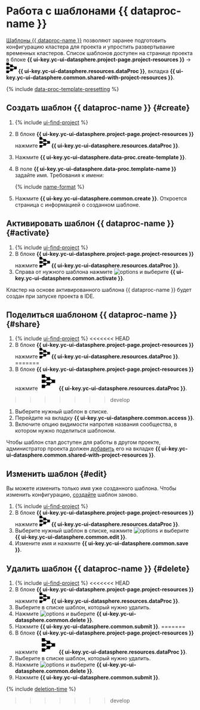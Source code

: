 # Работа с шаблонами {{ dataproc-name }}

[Шаблоны {{ dataproc-name }}](../concepts/data-processing-template.md) позволяют заранее подготовить конфигурацию кластера для проекта и упростить развертывание временных кластеров. Список шаблонов доступен на странице проекта в блоке **{{ ui-key.yc-ui-datasphere.project-page.project-resources }}** → ![data-proc-template](../../_assets/data-processing/data-processing.svg) **{{ ui-key.yc-ui-datasphere.resources.dataProc }}**, вкладка **{{ ui-key.yc-ui-datasphere.common.shared-with-project-resources }}**.

{% include [data-proc-template-presetting](../../_includes/datasphere/settings-for-data-processing.md) %}

## Создать шаблон {{ dataproc-name }} {#create}

1. {% include [ui-find-project](../../_includes/datasphere/ui-find-project.md) %}
1. В блоке **{{ ui-key.yc-ui-datasphere.project-page.project-resources }}** нажмите ![data-proc-template](../../_assets/data-processing/data-processing.svg) **{{ ui-key.yc-ui-datasphere.resources.dataProc }}**.
1. Нажмите **{{ ui-key.yc-ui-datasphere.data-proc.create-template }}**.
1. В поле **{{ ui-key.yc-ui-datasphere.data-proc.template-name }}** задайте имя. Требования к имени:

    {% include [name-format](../../_includes/name-format.md) %}

1. Нажмите **{{ ui-key.yc-ui-datasphere.common.create }}**. Откроется страница с информацией о созданном шаблоне.

## Активировать шаблон {{ dataproc-name }} {#activate}

1. {% include [ui-find-project](../../_includes/datasphere/ui-find-project.md) %}
1. В блоке **{{ ui-key.yc-ui-datasphere.project-page.project-resources }}** нажмите ![data-proc-template](../../_assets/data-processing/data-processing.svg) **{{ ui-key.yc-ui-datasphere.resources.dataProc }}**.
1. Справа от нужного шаблона нажмите ![options](../../_assets/console-icons/ellipsis.svg) и выберите **{{ ui-key.yc-ui-datasphere.common.activate }}**.

Кластер на основе активированного шаблона {{ dataproc-name }} будет создан при запуске проекта в IDE.

## Поделиться шаблоном {{ dataproc-name }} {#share}

1. {% include [ui-find-project](../../_includes/datasphere/ui-find-project.md) %}
<<<<<<< HEAD
1. В блоке **{{ ui-key.yc-ui-datasphere.project-page.project-resources }}** нажмите ![data-proc-template](../../_assets/data-processing/data-processing.svg) **{{ ui-key.yc-ui-datasphere.resources.dataProc }}**.
=======
1. В блоке **{{ ui-key.yc-ui-datasphere.project-page.project-resources }}** нажмите ![data-proc-template](../../_assets/datasphere/data-processing-template.svg) **{{ ui-key.yc-ui-datasphere.resources.dataProc }}**.
>>>>>>> develop
1. Выберите нужный шаблон в списке.
1. Перейдите на вкладку **{{ ui-key.yc-ui-datasphere.common.access }}**.
1. Включите опцию видимости напротив названия сообщества, в котором нужно поделиться шаблоном.

Чтобы шаблон стал доступен для работы в другом проекте, администратор проекта должен [добавить](./projects/use-shared-resource.md) его на вкладке **{{ ui-key.yc-ui-datasphere.common.shared-with-project-resources }}**.

## Изменить шаблон {#edit}

Вы можете изменить только имя уже созданного шаблона. Чтобы изменить конфигурацию, [создайте](#create) шаблон заново.

1. {% include [ui-find-project](../../_includes/datasphere/ui-find-project.md) %}
1. В блоке **{{ ui-key.yc-ui-datasphere.project-page.project-resources }}** нажмите ![data-proc-template](../../_assets/data-processing/data-processing.svg) **{{ ui-key.yc-ui-datasphere.resources.dataProc }}**.
1. Выберите нужный шаблон в списке, нажмите ![options](../../_assets/console-icons/ellipsis.svg) и выберите **{{ ui-key.yc-ui-datasphere.common.edit }}**.
1. Измените имя и нажмите **{{ ui-key.yc-ui-datasphere.common.save }}**.

## Удалить шаблон {{ dataproc-name }} {#delete}

1. {% include [ui-find-project](../../_includes/datasphere/ui-find-project.md) %}
<<<<<<< HEAD
1. В блоке **{{ ui-key.yc-ui-datasphere.project-page.project-resources }}** нажмите ![data-proc-template](../../_assets/data-processing/data-processing.svg) **{{ ui-key.yc-ui-datasphere.resources.dataProc }}**.
1. Выберите в списке шаблон, который нужно удалить.
1. Нажмите ![options](../../_assets/console-icons/ellipsis.svg) и выберите **{{ ui-key.yc-ui-datasphere.common.delete }}**.
1. Нажмите **{{ ui-key.yc-ui-datasphere.common.submit }}**.
=======
1. В блоке **{{ ui-key.yc-ui-datasphere.project-page.project-resources }}** нажмите ![data-proc-template](../../_assets/datasphere/data-processing-template.svg) **{{ ui-key.yc-ui-datasphere.resources.dataProc }}**.
1. Выберите в списке шаблон, который нужно удалить.
1. Нажмите ![options](../../_assets/console-icons/ellipsis.svg) и выберите **{{ ui-key.yc-ui-datasphere.common.delete }}**.
1. Нажмите **{{ ui-key.yc-ui-datasphere.common.submit }}**.

{% include [deletion-time](../../_includes/datasphere/deletion-time.md) %}
>>>>>>> develop
